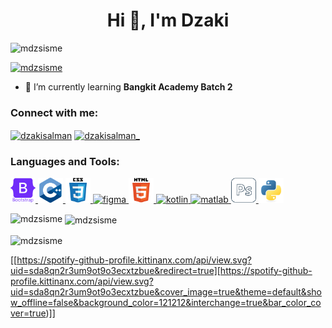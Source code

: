 <h1 align="center">Hi 👋, I'm Dzaki</h1>
<p align="left"> <img src="https://komarev.com/ghpvc/?username=mdzsisme&label=Profile%20views&color=0e75b6&style=flat" alt="mdzsisme" /> </p>

<p align="left"> <a href="https://github.com/ryo-ma/github-profile-trophy"><img src="https://github-profile-trophy.vercel.app/?username=mdzsisme" alt="mdzsisme" /></a> </p>

- 🌱 I’m currently learning **Bangkit Academy Batch 2**

<h3 align="left">Connect with me:</h3>
<p align="left">
<a href="https://linkedin.com/in/dzakisalman" target="blank"><img align="center" src="https://raw.githubusercontent.com/rahuldkjain/github-profile-readme-generator/master/src/images/icons/Social/linked-in-alt.svg" alt="dzakisalman" height="30" width="40" /></a>
<a href="https://instagram.com/dzakisalman_" target="blank"><img align="center" src="https://raw.githubusercontent.com/rahuldkjain/github-profile-readme-generator/master/src/images/icons/Social/instagram.svg" alt="dzakisalman_" height="30" width="40" /></a>
</p>

<h3 align="left">Languages and Tools:</h3>
<p align="left"> <a href="https://getbootstrap.com" target="_blank" rel="noreferrer"> <img src="https://raw.githubusercontent.com/devicons/devicon/master/icons/bootstrap/bootstrap-plain-wordmark.svg" alt="bootstrap" width="40" height="40"/> </a> <a href="https://www.w3schools.com/cpp/" target="_blank" rel="noreferrer"> <img src="https://raw.githubusercontent.com/devicons/devicon/master/icons/cplusplus/cplusplus-original.svg" alt="cplusplus" width="40" height="40"/> </a> <a href="https://www.w3schools.com/css/" target="_blank" rel="noreferrer"> <img src="https://raw.githubusercontent.com/devicons/devicon/master/icons/css3/css3-original-wordmark.svg" alt="css3" width="40" height="40"/> </a> <a href="https://www.figma.com/" target="_blank" rel="noreferrer"> <img src="https://www.vectorlogo.zone/logos/figma/figma-icon.svg" alt="figma" width="40" height="40"/> </a> <a href="https://www.w3.org/html/" target="_blank" rel="noreferrer"> <img src="https://raw.githubusercontent.com/devicons/devicon/master/icons/html5/html5-original-wordmark.svg" alt="html5" width="40" height="40"/> </a> <a href="https://kotlinlang.org" target="_blank" rel="noreferrer"> <img src="https://www.vectorlogo.zone/logos/kotlinlang/kotlinlang-icon.svg" alt="kotlin" width="40" height="40"/> </a> <a href="https://www.mathworks.com/" target="_blank" rel="noreferrer"> <img src="https://upload.wikimedia.org/wikipedia/commons/2/21/Matlab_Logo.png" alt="matlab" width="40" height="40"/> </a> <a href="https://www.photoshop.com/en" target="_blank" rel="noreferrer"> <img src="https://raw.githubusercontent.com/devicons/devicon/master/icons/photoshop/photoshop-line.svg" alt="photoshop" width="40" height="40"/> </a> <a href="https://www.python.org" target="_blank" rel="noreferrer"> <img src="https://raw.githubusercontent.com/devicons/devicon/master/icons/python/python-original.svg" alt="python" width="40" height="40"/> </a> </p>

<p><img align="left" src="https://github-readme-stats.vercel.app/api/top-langs?username=mdzsisme&show_icons=true&locale=en&layout=compact" alt="mdzsisme" /></p>

<p>&nbsp;<img align="center" src="https://github-readme-stats.vercel.app/api?username=mdzsisme&show_icons=true&locale=en" alt="mdzsisme" /></p>

<p><img align="center" src="https://github-readme-streak-stats.herokuapp.com/?user=mdzsisme&" alt="mdzsisme" /></p>

[[https://spotify-github-profile.kittinanx.com/api/view.svg?uid=sda8qn2r3um9ot9o3ecxtzbue&redirect=true][https://spotify-github-profile.kittinanx.com/api/view.svg?uid=sda8qn2r3um9ot9o3ecxtzbue&cover_image=true&theme=default&show_offline=false&background_color=121212&interchange=true&bar_color_cover=true)]]
